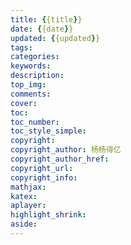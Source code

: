 ```yaml
---
title: {{title}}
date: {{date}}
updated: {{updated}}
tags:
categories:
keywords:
description:
top_img:
comments:
cover:
toc:
toc_number:
toc_style_simple:
copyright:
copyright_author: 杨杨得亿
copyright_author_href:
copyright_url:
copyright_info:
mathjax:
katex:
aplayer:
highlight_shrink:
aside:
---
```


